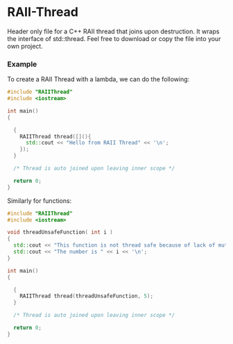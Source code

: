 # RAII-Thread
Header only file for a C++ RAII thread that joins upon destruction. 
It wraps the interface of std::thread.
Feel free to download or copy the file into your own project.

### Example
To create a RAII Thread with a lambda, we can do the following:
```cpp
#include "RAIIThread"
#include <iostream>

int main()
{

  {
    RAIIThread thread([](){
      std::cout << "Hello from RAII Thread" << '\n';
    });
  }

  /* Thread is auto joined upon leaving inner scope */

  return 0;
}
```

Similarly for functions:
```cpp
#include "RAIIThread"
#include <iostream>

void threadUnsafeFunction( int i )
{
  std::cout << "This function is not thread safe because of lack of mutex" << '\n';
  std::cout << "The number is " << i << '\n';
}

int main()
{

  {
    RAIIThread thread(threadUnsafeFunction, 5);
  }

  /* Thread is auto joined upon leaving inner scope */

  return 0;
}
```
